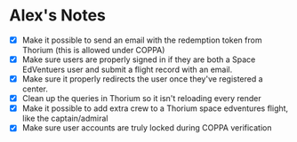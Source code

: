 # Alex's Notes

- [x] Make it possible to send an email with the redemption token from Thorium (this is allowed under COPPA)
- [x] Make sure users are properly signed in if they are both a Space EdVentuers user and submit a flight record with an email.
- [x] Make sure it properly redirects the user once they've registered a center.
- [x] Clean up the queries in Thorium so it isn't reloading every render
- [x] Make it possible to add extra crew to a Thorium space edventures flight, like the captain/admiral
- [x] Make sure user accounts are truly locked during COPPA verification
